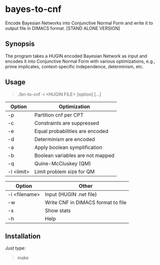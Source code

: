 # bayes-to-cnf
Encode Bayesian Networks into Conjunctive Normal Form and write it to output file in DIMACS format. [STAND ALONE VERSION]

## Synopsis
The program takes a HUGIN encoded Bayesian Network as input and encodes it into Conjunctive Normal Form with various optimizations, e.g., prime implicates, context-specific independence, determinism, etc.

## Usage
  > ./bn-to-cnf -i \<HUGIN FILE\> [option] [...]

| Option | Optimization |
| --- |--- |
| -p| Partition cnf per CPT|
| -c| Constraints are suppressed|
| -e| Equal probabilities are encoded|
| -d| Determinism are encoded|
| -a| Apply boolean symplification|
| -b| Boolean variables are not mapped|
| -q| Quine-McCluskey (QM)|
| -l \<limit\>| Limit problem size for QM|

| Option | Other |
| --- | --- |
| -i \<filename\>| Input (HUGIN .net file)|
| -w| Write CNF in DIMACS format to file|
| -s| Show stats|
| -h| Help|

## Installation

Just type:
> make

